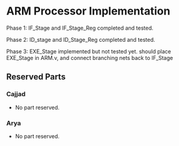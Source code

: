 # ARM Processor Implementation
Phase 1: IF_Stage and IF_Stage_Reg completed and tested.

Phase 2: ID_stage and ID_Stage_Reg completed and tested.

Phase 3: EXE_Stage implemented but not tested yet. should place EXE_Stage in ARM.v, and connect branching nets back to IF_Stage

## Reserved Parts
  ### Cajjad
  * No part reserved.
  ### Arya
  * No part reserved.
